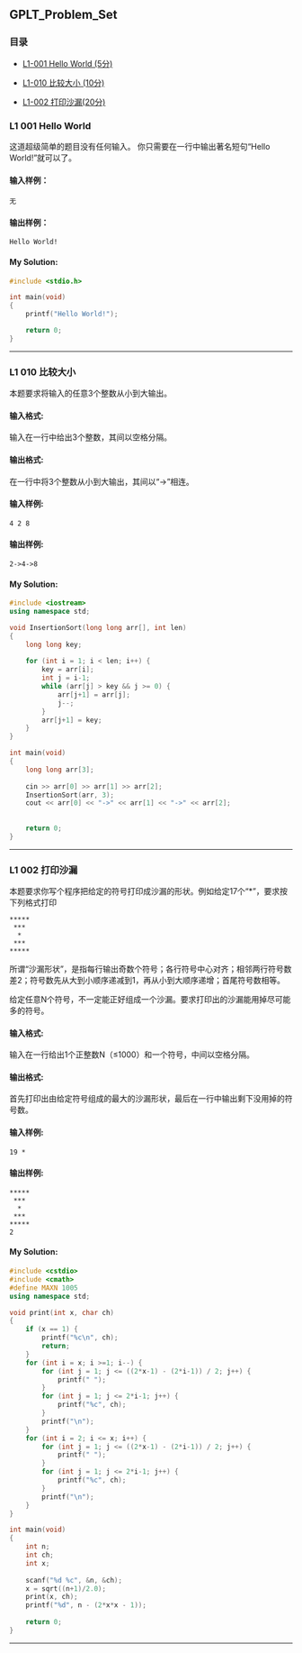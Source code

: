 ## GPLT_Problem_Set

### 目录

* [L1-001 Hello World (5分)](#L1-001-Hello-World)

* [L1-010 比较大小 (10分)](#L1-010-比较大小)

* [L1-002 打印沙漏(20分)](#L1-002-打印沙漏)

  
  
### L1 001 Hello World

这道超级简单的题目没有任何输入。
你只需要在一行中输出著名短句“Hello World!”就可以了。

#### 输入样例：

```in
无
```

#### 输出样例：

```out
Hello World!
```

#### My Solution:

```c++
#include <stdio.h>

int main(void)
{
    printf("Hello World!");

    return 0;
}
```



------





### L1 010 比较大小

本题要求将输入的任意3个整数从小到大输出。

#### 输入格式:

输入在一行中给出3个整数，其间以空格分隔。

#### 输出格式:

在一行中将3个整数从小到大输出，其间以“->”相连。

#### 输入样例:

```in
4 2 8
```

#### 输出样例:

```out
2->4->8
```
#### My Solution:

```c++
#include <iostream>
using namespace std;

void InsertionSort(long long arr[], int len)
{
	long long key;
	
	for (int i = 1; i < len; i++) {
		key = arr[i];
		int j = i-1;
		while (arr[j] > key && j >= 0) {
			arr[j+1] = arr[j];
			j--;
		}
		arr[j+1] = key;
	}
}

int main(void)
{
	long long arr[3];
	
	cin >> arr[0] >> arr[1] >> arr[2];
	InsertionSort(arr, 3);
	cout << arr[0] << "->" << arr[1] << "->" << arr[2];
	
	
	return 0;
}
```

  

------



### L1 002 打印沙漏



本题要求你写个程序把给定的符号打印成沙漏的形状。例如给定17个“*”，要求按下列格式打印

```
*****
 ***
  *
 ***
*****
```

所谓“沙漏形状”，是指每行输出奇数个符号；各行符号中心对齐；相邻两行符号数差2；符号数先从大到小顺序递减到1，再从小到大顺序递增；首尾符号数相等。

给定任意N个符号，不一定能正好组成一个沙漏。要求打印出的沙漏能用掉尽可能多的符号。

#### 输入格式:

输入在一行给出1个正整数N（≤1000）和一个符号，中间以空格分隔。

#### 输出格式:

首先打印出由给定符号组成的最大的沙漏形状，最后在一行中输出剩下没用掉的符号数。

#### 输入样例:

```in
19 *
```

#### 输出样例:

```out
*****
 ***
  *
 ***
*****
2
```
#### My Solution:

```c++
#include <cstdio>
#include <cmath>
#define MAXN 1005
using namespace std;

void print(int x, char ch)
{
	if (x == 1) {
		printf("%c\n", ch);
		return;
	}	
	for (int i = x; i >=1; i--) {
		for (int j = 1; j <= ((2*x-1) - (2*i-1)) / 2; j++) {
			printf(" ");
		}
		for (int j = 1; j <= 2*i-1; j++) {
			printf("%c", ch);
		}
		printf("\n");
	}
	for (int i = 2; i <= x; i++) {
		for (int j = 1; j <= ((2*x-1) - (2*i-1)) / 2; j++) {
			printf(" ");
		}
		for (int j = 1; j <= 2*i-1; j++) {
			printf("%c", ch);
		}
		printf("\n");
	}
}

int main(void)
{
	int n;
	int ch;
	int x;
	
	scanf("%d %c", &n, &ch);
	x = sqrt((n+1)/2.0);
	print(x, ch);
	printf("%d", n - (2*x*x - 1));
	
	return 0;
}
```



------



